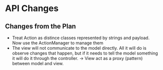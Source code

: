 # API Changes
## Changes from the Plan
- Treat Action as distince classes represented by strings and payload. Now use the ActionManager to manage them
- The view will not communicate to the model directly. All it will do is observe
  changes that happen, but if it needs to tell the model something it will do it
  through the controller. -> View act as a proxy (pattern) between model and view.